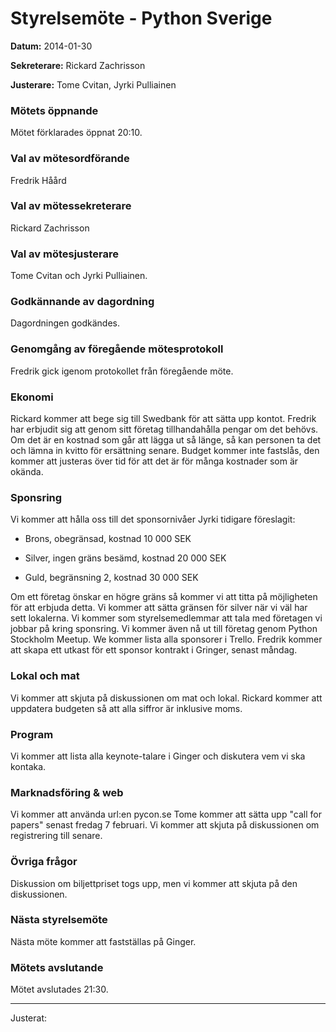 # Styrelsemöte - Python Sverige

**Datum:** 2014-01-30

**Sekreterare:** Rickard Zachrisson

**Justerare:** Tome Cvitan, Jyrki Pulliainen

### Mötets öppnande

Mötet förklarades öppnat 20:10.

### Val av mötesordförande

Fredrik Håård

### Val av mötessekreterare

Rickard Zachrisson

### Val av mötesjusterare

Tome Cvitan och Jyrki Pulliainen.

### Godkännande av dagordning

Dagordningen godkändes.

### Genomgång av föregående mötesprotokoll

Fredrik gick igenom protokollet från föregående möte.

### Ekonomi

Rickard kommer att bege sig till Swedbank för att sätta upp kontot.
Fredrik har erbjudit sig att genom sitt företag tillhandahålla pengar om det behövs. Om det är en kostnad som går att lägga ut så länge, så kan personen ta det och lämna in kvitto för ersättning senare.
Budget kommer inte fastslås, den kommer att justeras över tid för att det är för många kostnader som är okända.

### Sponsring

Vi kommer att hålla oss till det sponsornivåer Jyrki tidigare föreslagit:
* Brons, obegränsad, kostnad 10 000 SEK

* Silver, ingen gräns besämd, kostnad 20 000 SEK

* Guld, begränsning 2, kostnad 30 000 SEK

Om ett företag önskar en högre gräns så kommer vi att titta på möjligheten för att erbjuda detta.
Vi kommer att sätta gränsen för silver när vi väl har sett lokalerna.
Vi kommer som styrelsemedlemmar att tala med företagen vi jobbar på kring sponsring.
Vi kommer även nå ut till företag genom Python Stockholm Meetup.
We kommer lista alla sponsorer i Trello.
Fredrik kommer att skapa ett utkast för ett sponsor kontrakt i Gringer, senast måndag.

### Lokal och mat

Vi kommer att skjuta på diskussionen om mat och lokal.
Rickard kommer att uppdatera budgeten så att alla siffror är inklusive moms.

### Program

Vi kommer att lista alla keynote-talare i Ginger och diskutera vem vi ska kontaka.

### Marknadsföring & web

Vi kommer att använda url:en pycon.se
Tome kommer att sätta upp "call for papers" senast fredag 7 februari.
Vi kommer att skjuta på diskussionen om registrering till senare.

### Övriga frågor
Diskussion om biljettpriset togs upp, men vi kommer att skjuta på den diskussionen.

### Nästa styrelsemöte

Nästa möte kommer att fastställas på Ginger.

### Mötets avslutande

Mötet avslutades 21:30.

----

Justerat:
